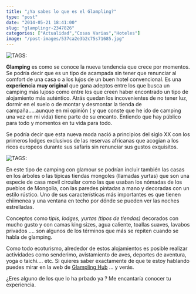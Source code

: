 ```yaml
---
title: "¿Ya sabes lo que es el Glampling?"
type: "post"
date: "2014-05-21 18:41:00"
slug: "glamplingr-2347826"
categories: ["Actualidad","Cosas Varias","Hoteles"]
image: "/post-images/537ca2e3b2c75s71685.jpg"
---
```


 ![ TAGS:](/post-images/537ca2e3b2c75s71685.jpg " Jaima del Glamping Under Canvas en la región de Moab (Jordania).")

 **Glamping** es como se conoce la nueva tendencia que crece por momentos. Se podría decir que es un tipo de acampada sin tener que renunciar al comfort de una casa o a los lujos de un buen hotel convencional. Es una **experiencia muy original** que gana adeptos entre los que busca un camping más lujoso como entre los que creen haber encontrado un tipo de alojamiento más auténtico. Atrás quedan los incovenientes de no tener luz, dormir en el suelo o de montar y desmontar la tienda de campaña.....aunque en mi opinión ( y que conste que he ido de camping una vez en mi vida) tiene parte de su encanto. Entiendo que hay público para todo y momentos en tu vida para todo.

 Se podría decir que esta nueva moda nació a principios del siglo XX con los primeros lodges exclusivos de las reservas africanas que acogian a los ricos europeos durante sus safaris sin renunciar sus gustos exquisitos.

 ![ TAGS:](/post-images/537ca6f5b4148s298159.jpg)

 En este tipo de camping con glamour se podrían incluir también las casas en los árboles o las típicas tiendas mongoles (llamadas yurtas) que son una especie de casa movil circuilar como las que usaban los nómadas de los pueblos de Mongolia, con las paredes pintadas a mano y decoradas con un estilo rústico. Uno de sus características más importantes es que tienen chiimenea y una ventana en techo por dónde se pueden ver las noches estrelladas.

 Conceptos como t*ipis, lodges, yurtas (tipos de tiendas)* decorados con mucho gusto y con camas king sizes, agua caliente, toallas suaves, lavabos privados .... son algunos de los términos que más se repiten cuando se habla de glamping.

 Como todo ecoturismo, alrededor de estos alojamientos es posible realizar actividades como senderimo, avistamiento de aves, deportes de aventura, yoga o taichi.... etc. Si quieres saber exactamente de que te estoy hablando puedes mirar en la web de [Glampling Hub](https://glampinghub.com/) ... y verás.

 ¿Eres alguno de los que lo ha prbado ya ? Me encantaría conocer tu experiencia.
